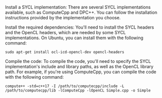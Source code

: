 Install a SYCL implementation: There are several SYCL implementations available, such as ComputeCpp and DPC++. You can follow the installation instructions provided by the implementation you choose.

Install the required dependencies: You'll need to install the SYCL headers and the OpenCL headers, which are needed by some SYCL implementations. On Ubuntu, you can install them with the following command:

` sudo apt-get install ocl-icd-opencl-dev opencl-headers `

Compile the code: To compile the code, you'll need to specify the SYCL implementation's include and library paths, as well as the OpenCL library path. For example, if you're using ComputeCpp, you can compile the code with the following command:

` compute++ -std=c++17 -I /path/to/computecpp/include -L /path/to/computecpp/lib -lComputeCpp -lOpenCL Simple.cpp -o Simple `
